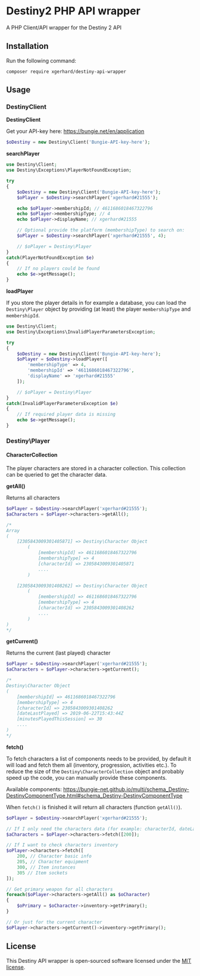 # Destiny2 PHP API wrapper


A PHP Client/API wrapper for the Destiny 2 API

## Installation

Run the following command:

```shell
composer require xgerhard/destiny-api-wrapper
```

## Usage

### DestinyClient

**DestinyClient**

Get your API-key here: <https://bungie.net/en/application>

```php
$oDestiny = new Destiny\Client('Bungie-API-key-here');
```

**searchPlayer**

```php
use Destiny\Client;
use Destiny\Exceptions\PlayerNotFoundException;

try
{
    $oDestiny = new Destiny\Client('Bungie-API-key-here');
    $oPlayer = $oDestiny->searchPlayer('xgerhard#21555');

    echo $oPlayer->membershipId; // 4611686018467322796
    echo $oPlayer->membershipType; // 4
    echo $oPlayer->displayName; // xgerhard#21555

    // Optional provide the platform (membershipType) to search on:
    $oPlayer = $oDestiny->searchPlayer('xgerhard#21555', 4);

    // $oPlayer = Destiny\Player
}
catch(PlayerNotFoundException $e)
{
    // If no players could be found
    echo $e->getMessage();
}
```

**loadPlayer**

If you store the player details in for example a database, you can load the `Destiny\Player` object by providing (at least) the player `membershipType` and `membershipId`.

```php
use Destiny\Client;
use Destiny\Exceptions\InvalidPlayerParametersException;

try
{
    $oDestiny = new Destiny\Client('Bungie-API-key-here');
    $oPlayer = $oDestiny->loadPlayer([
        'membershipType' => 4,
        'membershipId' => '4611686018467322796',
        'displayName' => 'xgerhard#21555'
    ]);

    // $oPlayer = Destiny\Player
}
catch(InvalidPlayerParametersException $e)
{
    // If required player data is missing
    echo $e->getMessage();
}
```

### Destiny\Player
#### CharacterCollection

The player characters are stored in a character collection. This collection can be queried to get the character data.

**getAll()**

Returns all characters

```php
$oPlayer = $oDestiny->searchPlayer('xgerhard#21555');
$aCharacters = $oPlayer->characters->getAll();

/*
Array
(
    [2305843009301405871] => Destiny\Character Object
        (
            [membershipId] => 4611686018467322796
            [membershipType] => 4
            [characterId] => 2305843009301405871
            ....
        )

    [2305843009301408262] => Destiny\Character Object
        (
            [membershipId] => 4611686018467322796
            [membershipType] => 4
            [characterId] => 2305843009301408262
            ....
        )
)
*/
```

**getCurrent()**

Returns the current (last played) character

```php
$oPlayer = $oDestiny->searchPlayer('xgerhard#21555');
$aCharacters = $oPlayer->characters->getCurrent();

/*
Destiny\Character Object
(
    [membershipId] => 4611686018467322796
    [membershipType] => 4
    [characterId] => 2305843009301408262
    [dateLastPlayed] => 2019-06-22T15:43:44Z
    [minutesPlayedThisSession] => 30
    ....
)
*/
```

**fetch()**

To fetch characters a list of components needs to be provided, by default it will load and fetch them all (inventory, progression, activities etc.).
To reduce the size of the `Destiny\CharacterCollection` object and probably speed up the code, you can manually provide these components.

Available components: <https://bungie-net.github.io/multi/schema_Destiny-DestinyComponentType.html#schema_Destiny-DestinyComponentType>

When `fetch()` is finished it will return all characters (function `getAll()`).

```php
$oPlayer = $oDestiny->searchPlayer('xgerhard#21555');

// If I only need the characters data (for example: characterId, dateLastPlayed)
$aCharacters = $oPlayer->characters->fetch([200]);

// If I want to check characters inventory
$oPlayer->characters->fetch([
    200, // Character basic info
    205, // Character equipment
    300, // Item instances
    305 // Item sockets
]);

// Get primary weapon for all characters
foreach($oPlayer->characters->getAll() as $oCharacter)
{
    $oPrimary = $oCharacter->inventory->getPrimary();
}

// Or just for the current character
$oPlayer->characters->getCurrent()->inventory->getPrimary();
```

## License

This Destiny API wrapper is open-sourced software licensed under the [MIT license](http://opensource.org/licenses/MIT).